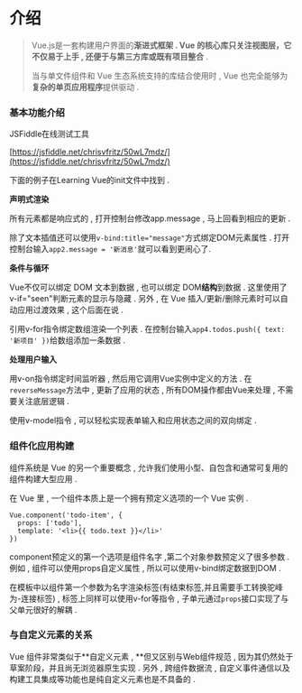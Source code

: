 # 介绍

> Vue.js是一套构建用户界面的**渐进式框架 . **Vue 的核心库只关注视图层，它不仅易于上手 , 还便于与**第三方库或既有项目整合** .
>
> 当与单文件组件和 Vue 生态系统支持的库结合使用时 , Vue 也完全能够为**复杂的单页应用程序**提供驱动 .

### 基本功能介绍

JSFiddle在线测试工具

[https://jsfiddle.net/chrisvfritz/50wL7mdz/](https://jsfiddle.net/chrisvfritz/50wL7mdz/)

下面的例子在Learning Vue的init文件中找到 .

**声明式渲染**

所有元素都是响应式的 , 打开控制台修改app.message , 马上回看到相应的更新 .

除了文本插值还可以使用`v-bind:title="message"`方式绑定DOM元素属性 . 打开控制台输入`app2.message = '新消息'`就可以看到更闹心了.

**条件与循环**

Vue不仅可以绑定 DOM 文本到数据 , 也可以绑定 DOM**结构**到数据 . 这里使用了v-if="seen"判断元素的显示与隐藏 . 另外 , 在 Vue 插入/更新/删除元素时可以自动应用过渡效果 , 这个后面在说 .

引用v-for指令绑定数组渲染一个列表 . 在控制台输入`app4.todos.push({ text: '新项目' })`给数组添加一条数据 .

**处理用户输入**

用v-on指令绑定时间监听器 , 然后用它调用Vue实例中定义的方法 . 在`reverseMessage`方法中 , 更新了应用的状态 , 所有DOM操作都由Vue来处理 , 不需要关注底层逻辑 .

使用v-model指令 , 可以轻松实现表单输入和应用状态之间的双向绑定 .

### 组件化应用构建

组件系统是 Vue 的另一个重要概念 , 允许我们使用小型、自包含和通常可复用的组件构建大型应用 .

在 Vue 里 , 一个组件本质上是一个拥有预定义选项的一个 Vue 实例 .

```
Vue.component('todo-item', {
  props: ['todo'],
  template: '<li>{{ todo.text }}</li>'
})
```

component预定义的第一个选项是组件名字 ,第二个对象参数预定义了很多参数 . 例如 , 组件可以使用props自定义属性 , 所以可以使用v-bind绑定数据到DOM .

在模板中以组件第一个参数为名字渲染标签\(有结束标签,并且需要手工转换驼峰为-连接标签\) , 标签上同样可以使用v-for等指令 , 子单元通过`props`接口实现了与父单元很好的解耦 .

### 与自定义元素的关系

Vue 组件非常类似于**自定义元素 , **但又区别与Web组件规范 , 因为其仍然处于草案阶段，并且尚无浏览器原生实现 . 另外 , 跨组件数据流 , 自定义事件通信以及构建工具集成等功能也是纯自定义元素也是不具备的 .

